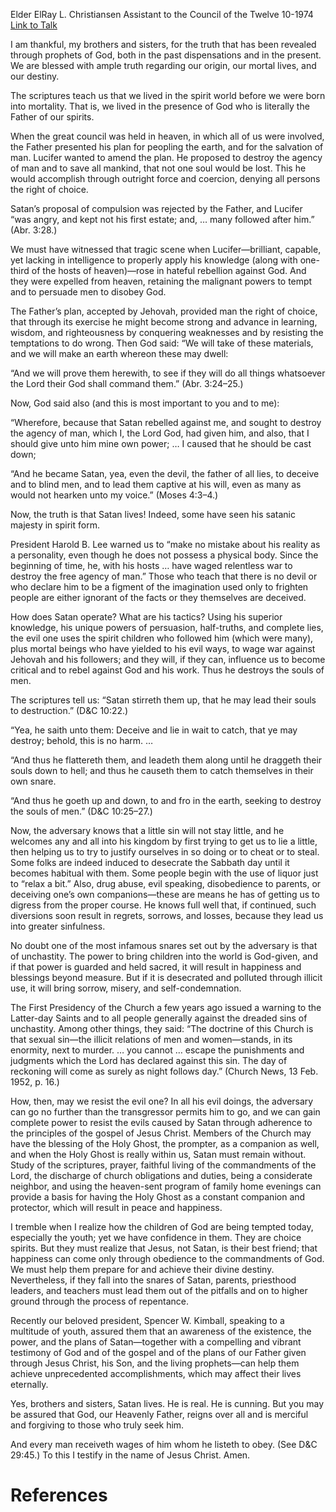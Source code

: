 Elder ElRay L. Christiansen
Assistant to the Council of the Twelve
10-1974
[Link to Talk](https://www.churchofjesuschrist.org/study/general-conference/1974/10/power-over-satan?lang=eng)

I am thankful, my brothers and sisters, for the truth that has been revealed through prophets of God, both in the past dispensations and in the present. We are blessed with ample truth regarding our origin, our mortal lives, and our destiny.

The scriptures teach us that we lived in the spirit world before we were born into mortality. That is, we lived in the presence of God who is literally the Father of our spirits.

When the great council was held in heaven, in which all of us were involved, the Father presented his plan for peopling the earth, and for the salvation of man. Lucifer wanted to amend the plan. He proposed to destroy the agency of man and to save all mankind, that not one soul would be lost. This he would accomplish through outright force and coercion, denying all persons the right of choice.

Satan’s proposal of compulsion was rejected by the Father, and Lucifer “was angry, and kept not his first estate; and, … many followed after him.” (Abr. 3:28.)

We must have witnessed that tragic scene when Lucifer—brilliant, capable, yet lacking in intelligence to properly apply his knowledge (along with one-third of the hosts of heaven)—rose in hateful rebellion against God. And they were expelled from heaven, retaining the malignant powers to tempt and to persuade men to disobey God.

The Father’s plan, accepted by Jehovah, provided man the right of choice, that through its exercise he might become strong and advance in learning, wisdom, and righteousness by conquering weaknesses and by resisting the temptations to do wrong. Then God said: “We will take of these materials, and we will make an earth whereon these may dwell:

“And we will prove them herewith, to see if they will do all things whatsoever the Lord their God shall command them.” (Abr. 3:24–25.)

Now, God said also (and this is most important to you and to me):



“Wherefore, because that Satan rebelled against me, and sought to destroy the agency of man, which I, the Lord God, had given him, and also, that I should give unto him mine own power; … I caused that he should be cast down;

“And he became Satan, yea, even the devil, the father of all lies, to deceive and to blind men, and to lead them captive at his will, even as many as would not hearken unto my voice.” (Moses 4:3–4.)

Now, the truth is that Satan lives! Indeed, some have seen his satanic majesty in spirit form.

President Harold B. Lee warned us to “make no mistake about his reality as a personality, even though he does not possess a physical body. Since the beginning of time, he, with his hosts … have waged relentless war to destroy the free agency of man.” Those who teach that there is no devil or who declare him to be a figment of the imagination used only to frighten people are either ignorant of the facts or they themselves are deceived.

How does Satan operate? What are his tactics? Using his superior knowledge, his unique powers of persuasion, half-truths, and complete lies, the evil one uses the spirit children who followed him (which were many), plus mortal beings who have yielded to his evil ways, to wage war against Jehovah and his followers; and they will, if they can, influence us to become critical and to rebel against God and his work. Thus he destroys the souls of men.

The scriptures tell us: “Satan stirreth them up, that he may lead their souls to destruction.” (D&C 10:22.)

“Yea, he saith unto them: Deceive and lie in wait to catch, that ye may destroy; behold, this is no harm. …

“And thus he flattereth them, and leadeth them along until he draggeth their souls down to hell; and thus he causeth them to catch themselves in their own snare.

“And thus he goeth up and down, to and fro in the earth, seeking to destroy the souls of men.” (D&C 10:25–27.)

Now, the adversary knows that a little sin will not stay little, and he welcomes any and all into his kingdom by first trying to get us to lie a little, then helping us to try to justify ourselves in so doing or to cheat or to steal. Some folks are indeed induced to desecrate the Sabbath day until it becomes habitual with them. Some people begin with the use of liquor just to “relax a bit.” Also, drug abuse, evil speaking, disobedience to parents, or deceiving one’s own companions—these are means he has of getting us to digress from the proper course. He knows full well that, if continued, such diversions soon result in regrets, sorrows, and losses, because they lead us into greater sinfulness.

No doubt one of the most infamous snares set out by the adversary is that of unchastity. The power to bring children into the world is God-given, and if that power is guarded and held sacred, it will result in happiness and blessings beyond measure. But if it is desecrated and polluted through illicit use, it will bring sorrow, misery, and self-condemnation.

The First Presidency of the Church a few years ago issued a warning to the Latter-day Saints and to all people generally against the dreaded sins of unchastity. Among other things, they said: “The doctrine of this Church is that sexual sin—the illicit relations of men and women—stands, in its enormity, next to murder. … you cannot … escape the punishments and judgments which the Lord has declared against this sin. The day of reckoning will come as surely as night follows day.” (Church News, 13 Feb. 1952, p. 16.)

How, then, may we resist the evil one? In all his evil doings, the adversary can go no further than the transgressor permits him to go, and we can gain complete power to resist the evils caused by Satan through adherence to the principles of the gospel of Jesus Christ. Members of the Church may have the blessing of the Holy Ghost, the prompter, as a companion as well, and when the Holy Ghost is really within us, Satan must remain without. Study of the scriptures, prayer, faithful living of the commandments of the Lord, the discharge of church obligations and duties, being a considerate neighbor, and using the heaven-sent program of family home evenings can provide a basis for having the Holy Ghost as a constant companion and protector, which will result in peace and happiness.

I tremble when I realize how the children of God are being tempted today, especially the youth; yet we have confidence in them. They are choice spirits. But they must realize that Jesus, not Satan, is their best friend; that happiness can come only through obedience to the commandments of God. We must help them prepare for and achieve their divine destiny. Nevertheless, if they fall into the snares of Satan, parents, priesthood leaders, and teachers must lead them out of the pitfalls and on to higher ground through the process of repentance.

Recently our beloved president, Spencer W. Kimball, speaking to a multitude of youth, assured them that an awareness of the existence, the power, and the plans of Satan—together with a compelling and vibrant testimony of God and of the gospel and of the plans of our Father given through Jesus Christ, his Son, and the living prophets—can help them achieve unprecedented accomplishments, which may affect their lives eternally.

Yes, brothers and sisters, Satan lives. He is real. He is cunning. But you may be assured that God, our Heavenly Father, reigns over all and is merciful and forgiving to those who truly seek him.

And every man receiveth wages of him whom he listeth to obey. (See D&C 29:45.) To this I testify in the name of Jesus Christ. Amen.

# References
